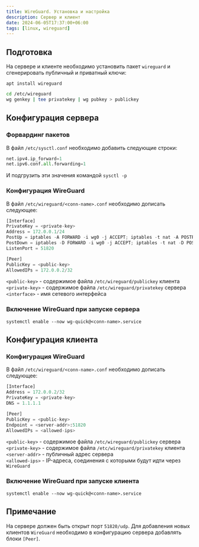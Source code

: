 ```yaml
---
title: WireGuard. Установка и настройка
description: Сервер и клиент
date: 2024-06-05T17:37:00+06:00
tags: [linux, wireguard]
---
```

## Подготовка
На сервере и клиенте необходимо установить пакет `wireguard` и сгенерировать публичный и приватный ключи:
```shell
apt install wireguard
```
```bash
cd /etc/wireguard
wg genkey | tee privatekey | wg pubkey > publickey
```

## Конфигурация сервера
### Форвардинг пакетов
В файл `/etc/sysctl.conf` необходимо добавить следующие строки:
```python
net.ipv4.ip_forward=1
net.ipv6.conf.all.forwarding=1
```
И подгрузить эти значения командой `sysctl -p`

### Конфигурация WireGuard
В файл `/etc/wireguard/<conn-name>.conf` необходимо дописать следующее:
```python
[Interface]
PrivateKey = <private-key>
Address = 172.0.0.1/24
PostUp = iptables -A FORWARD -i wg0 -j ACCEPT; iptables -t nat -A POSTROUTING -o <interface> -j MASQUERADE
PostDown = iptables -D FORWARD -i wg0 -j ACCEPT; iptables -t nat -D POSTROUTING -o <interface> -j MASQUERADE
ListenPort = 51820

[Peer]
PublicKey = <public-key>
AllowedIPs = 172.0.0.2/32
```
`<public-key>` - содержимое файла `/etc/wireguard/publickey` клиента\
`<private-key>` - содержимое файла `/etc/wireguard/privatekey` сервера\
`<interface>` - имя сетевого интерфейса
### Включение WireGuard при запуске сервера
```shell
systemctl enable --now wg-quick@<conn-name>.service
```

## Конфигурация клиента
### Конфигурация WireGuard
В файл `/etc/wireguard/<conn-name>.conf` необходимо дописать следующее:
```python
[Interface]
Address = 172.0.0.2/32
PrivateKey = <private-key>
DNS = 1.1.1.1

[Peer]
PublicKey = <public-key>
Endpoint = <server-addr>:51820
AllowedIPs = <allowed-ips>
```
`<public-key>` - содержимое файла `/etc/wireguard/publickey` сервера\
`<private-key>` - содержимое файла `/etc/wireguard/privatekey` клиента\
`<server-addr>` - публичный адрес сервера\
`<allowed-ips>` - IP-адреса, соединения с которыми будут идти через `WireGuard`
### Включение WireGuard при запуске клиента
```shell
systemctl enable --now wg-quick@<conn-name>.service
```

## Примечание
На сервере должен быть открыт порт `51820/udp`. Для добавления новых клиентов `WireGuard` необходимо в конфигурацию сервера добавлять блоки `[Peer]`.

